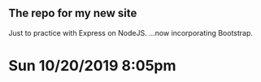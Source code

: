 ## The repo for my new site
Just to practice with Express on NodeJS.
...now incorporating Bootstrap.

# Sun 10/20/2019 8:05pm
